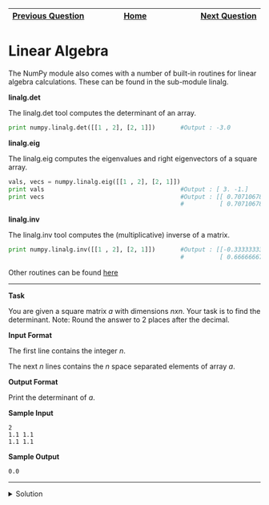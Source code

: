 | <img width=1000>[Previous Question](https://github.com/Kevin-Lago/python-hackerrank-solutions/tree/main/src/)</img> | <img width=1000>[Home](https://github.com/Kevin-Lago/python-hackerrank-solutions)</img> | <img width=1000>[Next Question](https://github.com/Kevin-Lago/python-hackerrank-solutions/tree/main/src/)</img> |
|:---|:---:|---:|

# Linear Algebra

The NumPy module also comes with a number of built-in routines for linear algebra calculations. These can be found in the sub-module linalg.

__linalg.det__

The linalg.det tool computes the determinant of an array.

```python
print numpy.linalg.det([[1 , 2], [2, 1]])       #Output : -3.0
```

__linalg.eig__

The linalg.eig computes the eigenvalues and right eigenvectors of a square array.

```python
vals, vecs = numpy.linalg.eig([[1 , 2], [2, 1]])
print vals                                      #Output : [ 3. -1.]
print vecs                                      #Output : [[ 0.70710678 -0.70710678]
                                                #          [ 0.70710678  0.70710678]]
```

__linalg.inv__

The linalg.inv tool computes the (multiplicative) inverse of a matrix.

```python
print numpy.linalg.inv([[1 , 2], [2, 1]])       #Output : [[-0.33333333  0.66666667]
                                                #          [ 0.66666667 -0.33333333]]
```

Other routines can be found [here]()

---

__Task__

You are given a square matrix $a$ with dimensions $n x n$. Your task is to find the determinant. Note: Round the answer to 2 places after the decimal.

__Input Format__

The first line contains the integer $n$.

The next $n$ lines contains the $n$ space separated elements of array $a$.

__Output Format__

Print the determinant of $a$.

__Sample Input__

```
2
1.1 1.1
1.1 1.1
```

__Sample Output__

```
0.0
```

---

<details><summary>Solution</summary>
    
```python

```
</details>
